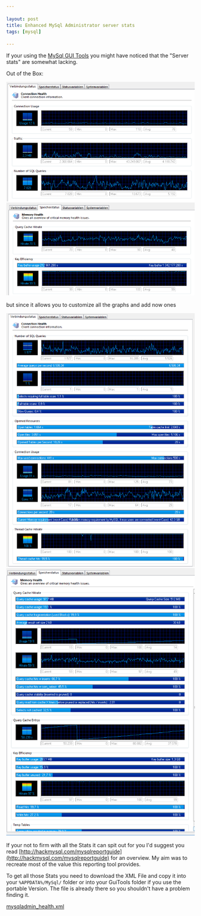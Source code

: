 ```yaml
---

layout: post
title: Enhanced MySql Administrator server stats
tags: [mysql]

---
```


If your using the [MySql GUI Tools](http://dev.mysql.com/downloads/gui-tools/) you might have noticed that the "Server stats" are somewhat lacking.

Out of the Box:

![Default view first tab][normalOne]
![Default view second tab][normalTwo]


but since it allows you to customize all the graphs and add now ones

![Enhanced view first tab][enhancedOne]
![Enhanced view second tab][enhancedTwo]



If your not to firm with all the Stats it can spit out for you I'd suggest you read [http://hackmysql.com/mysqlreportguide](http://hackmysql.com/mysqlreportguide) for an overview. My aim was to recreate most of the value this reporting tool provides.

To get all those Stats you need to download the XML File and copy it into your `%APPDATA%/MySql/` folder or into your GuiTools folder if you use the portable Version. The file is already there so you shouldn't have a problem finding it.

[mysqladmin_health.xml][XML]


[normalOne]: /assets/posts/2010-03-29/default-look-1.png
[normalTwo]: /assets/posts/2010-03-29/default-look-2.png
[enhancedOne]: /assets/posts/2010-03-29/enhanced-look-1.png
[enhancedTwo]: /assets/posts/2010-03-29/enhanced-look-2.png
[XML]: /assets/posts/2010-03-29/enhanced-look-2.png
